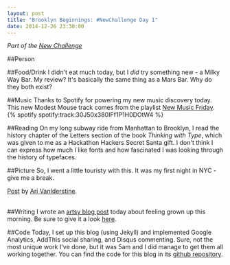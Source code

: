 ```yaml
---
layout: post
title: "Brooklyn Beginnings: #NewChallenge Day 1"
date: 2014-12-26 23:30:00
---
```


_Part of the [New Challenge][nc]_

##Person

##Food/Drink
I didn't eat much today, but I _did_ try something new - a Milky Way Bar. My review? It's basically the same thing as a Mars Bar. Why do they both exist?

##Music
Thanks to Spotify for powering my new music discovery today. This new Modest Mouse track comes from the playlist [New Music Friday][spotify].
{% spotify spotify:track:30J50x380IFf1P1H0DOtW4 %}

##Reading
On my long subway ride from Manhattan to Brooklyn, I read the history chapter of the Letters section of the book _Thinking with Type_, which was given to me as a Hackathon Hackers Secret Santa gift. I don't think I can express how much I like fonts and how fascinated I was looking through the history of typefaces.

##Picture
So, I went a little touristy with this. It was my first night in NYC - give me a break.

<div id="fb-root"></div> <script>(function(d, s, id) { var js, fjs = d.getElementsByTagName(s)[0]; if (d.getElementById(id)) return; js = d.createElement(s); js.id = id; js.src = "//connect.facebook.net/en_GB/all.js#xfbml=1"; fjs.parentNode.insertBefore(js, fjs); }(document, 'script', 'facebook-jssdk'));</script>
<div class="fb-post" data-href="https://www.facebook.com/photo.php?fbid=10155065271570691&amp;set=a.10155065270590691.1073741840.890580690&amp;type=1" data-width="466"><div class="fb-xfbml-parse-ignore"><a href="https://www.facebook.com/photo.php?fbid=10155065271570691&amp;set=a.10155065270590691.1073741840.890580690&amp;type=1">Post</a> by <a href="https://www.facebook.com/avaniderstine">Ari VanIderstine</a>.</div></div>
<br/>

##Writing
I wrote an [artsy blog post][writing] today about feeling grown up this morning. Be sure to give it a look [here][writing].

##Code
Today, I set up this blog (using Jekyll) and implemented Google Analytics, AddThis social sharing, and Disqus commenting. Sure, not the most unique work I've done, but it was 5am and I did manage to get them all working together. You can find the code for this blog in its [github repository][github].


[spotify]: http://open.spotify.com/user/spotify_germany/playlist/4HdOsN3i6umE8rN1y75NBi
[writing]: http://blog.ariari.io/2014/12/26/today-i-felt-adult.html
[github]: http://github.com/arirawr/blog.ariari.io
[nc]: http://blog.ariari.io/2014/12/26/the-new-challenge.html